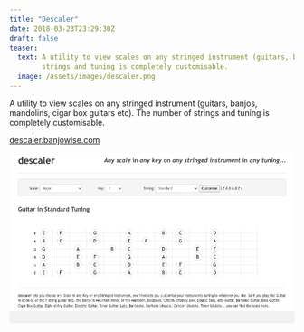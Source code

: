 ```yaml
---
title: "Descaler"
date: 2018-03-23T23:29:30Z
draft: false
teaser:
  text: A utility to view scales on any stringed instrument (guitars, banjos, mandolins, cigar box guitars etc).  The number of
        strings and tuning is completely customisable.
  image: /assets/images/descaler.png
---
```


A utility to view scales on any stringed instrument (guitars, banjos, mandolins, cigar box guitars etc).  The number of
strings and tuning is completely customisable.

[descaler.banjowise.com](http://descaler.banjowise.com)

![image](/assets/images/descaler.png)